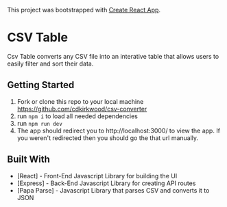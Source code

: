 This project was bootstrapped with [Create React App](https://github.com/facebookincubator/create-react-app).

# CSV Table

Csv Table converts any CSV file into an interative table that allows users to easily filter and sort their data.

## Getting Started

1. Fork or clone this repo to your local machine https://github.com/cdkirkwood/csv-converter
2. run `npm i` to load all needed dependencies
3. run `npm run dev`
4. The app should redirect you to http://localhost:3000/ to view the app. If you weren't redirected then you should go the that url manually.

## Built With

* [React] - Front-End Javascript Library for building the UI
* [Express] - Back-End Javascript Library for creating API routes
* [Papa Parse] - Javascript Library that parses CSV and converts it to JSON


